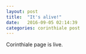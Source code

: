 ```yaml
---
layout: post
title:  "It's alive!"
date:   2016-09-05 02:14:39
categories: corinthiale post
---
```

Corinthiale page is live.
